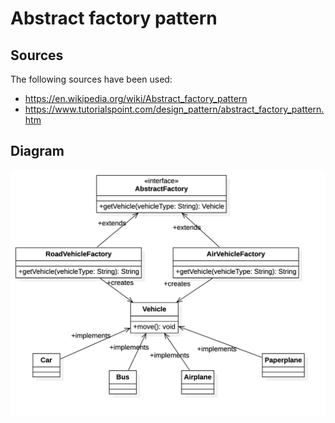 # Abstract factory pattern

## Sources

The following sources have been used:

- https://en.wikipedia.org/wiki/Abstract_factory_pattern
- https://www.tutorialspoint.com/design_pattern/abstract_factory_pattern.htm

## Diagram

![Abstract factory pattern](abstract_factory_pattern.png)
